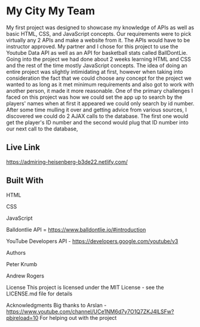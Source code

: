 # My City My Team

My first project was designed to showcase my knowledge of APIs as well as basic HTML, CSS, and JavaScript concepts. Our requirements were to pick virtually any 2 APIs and make a website from it. The APIs would have to be instructor approved. My partner and I chose for this project to use the Youtube Data API as well as an API for basketball stats called BallDontLie. Going into the project we had done about 2 weeks learning HTML and CSS and the rest of the time mostly JavaScript concepts. The idea of doing an entire project was slightly intimidating at first, however when taking into consideration the fact that we could choose any concept for the project we wanted to as long as it met minimum requirements and also got to work with another person, it made it more reasonable. One of the primary challenges I faced on this project was how we could set the app up to search by the players' names when at first it appeared we could only search by id number. After some time mulling it over and getting advice from various sources, I discovered we could do 2 AJAX calls to the database. The first one would get the player's ID number and the second would plug that ID number into our next call to the database,

## Live Link

https://admiring-heisenberg-b3de22.netlify.com/

## Built With

HTML

CSS

JavaScript

Balldontlie API = https://www.balldontlie.io/#introduction

YouTube Developers API - https://developers.google.com/youtube/v3



Authors

Peter Krumb

Andrew Rogers



License
This project is licensed under the MIT License - see the LICENSE.md file for details



Acknowledgments
Big thanks to Arslan - https://www.youtube.com/channel/UCe1NM6d7y7O1Q7ZKJ4lLSFw?pbjreload=10
For helping out with the project

